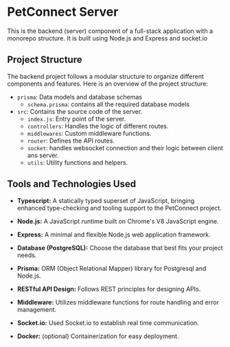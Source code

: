# PetConnect Server

This is the backend (server) component of a full-stack application with a monorepo structure. It is built using Node.js and Express and socket.io

## Project Structure

The backend project follows a modular structure to organize different components and features. Here is an overview of the project structure:

- `prisma`: Data models and database schemas
  - `schema.prisma`: contains all the required database models
- `src`: Contains the source code of the server.
  - `index.js`: Entry point of the server.
  - `controllers`: Handles the logic of different routes.
  - `middlewares`: Custom middleware functions.
  - `router`: Defines the API routes.
  - `socket`: handles websocket connection and their logic between client ans server.
  - `utils`: Utility functions and helpers.

## Tools and Technologies Used

- **Typescript:** A statically typed superset of JavaScript, bringing enhanced type-checking and tooling support to the PetConnect project.

- **Node.js:** A JavaScript runtime built on Chrome's V8 JavaScript engine.

- **Express:** A minimal and flexible Node.js web application framework.

- **Database (PostgreSQL):** Choose the database that best fits your project needs.

- **Prisma:** ORM (Object Relational Mapper) library for Postgresql and Node.js.

- **RESTful API Design:** Follows REST principles for designing APIs.

- **Middleware:** Utilizes middleware functions for route handling and error management.

- **Socket.io:** Used Socket.io to establish real time communication.

- **Docker:** (optional) Containerization for easy deployment.
